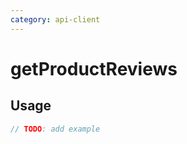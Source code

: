 ```yaml
---
category: api-client
---
```


# getProductReviews

<!-- PLACEHOLDER_DESCRIPTION -->

## Usage

```ts
// TODO: add example
```
